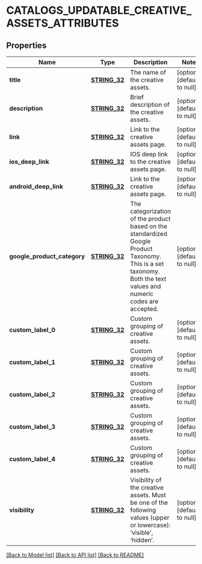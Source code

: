 # CATALOGS_UPDATABLE_CREATIVE_ASSETS_ATTRIBUTES

## Properties
Name | Type | Description | Notes
------------ | ------------- | ------------- | -------------
**title** | [**STRING_32**](STRING_32.md) | The name of the creative assets. | [optional] [default to null]
**description** | [**STRING_32**](STRING_32.md) | Brief description of the creative assets. | [optional] [default to null]
**link** | [**STRING_32**](STRING_32.md) | Link to the creative assets page. | [optional] [default to null]
**ios_deep_link** | [**STRING_32**](STRING_32.md) | IOS deep link to the creative assets page. | [optional] [default to null]
**android_deep_link** | [**STRING_32**](STRING_32.md) | Link to the creative assets page. | [optional] [default to null]
**google_product_category** | [**STRING_32**](STRING_32.md) | The categorization of the product based on the standardized Google Product Taxonomy. This is a set taxonomy. Both the text values and numeric codes are accepted. | [optional] [default to null]
**custom_label_0** | [**STRING_32**](STRING_32.md) | Custom grouping of creative assets. | [optional] [default to null]
**custom_label_1** | [**STRING_32**](STRING_32.md) | Custom grouping of creative assets. | [optional] [default to null]
**custom_label_2** | [**STRING_32**](STRING_32.md) | Custom grouping of creative assets. | [optional] [default to null]
**custom_label_3** | [**STRING_32**](STRING_32.md) | Custom grouping of creative assets. | [optional] [default to null]
**custom_label_4** | [**STRING_32**](STRING_32.md) | Custom grouping of creative assets. | [optional] [default to null]
**visibility** | [**STRING_32**](STRING_32.md) | Visibility of the creative assets. Must be one of the following values (upper or lowercase): ‘visible’, ‘hidden’. | [optional] [default to null]

[[Back to Model list]](../README.md#documentation-for-models) [[Back to API list]](../README.md#documentation-for-api-endpoints) [[Back to README]](../README.md)


